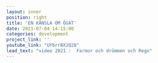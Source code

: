 ```yaml
---
layout: inner
position: right
title: 'EN KÄNSLA OM ÖGAT'
date: 2021-07-04 14:15:00
categories: development
project_link: ''
youtube_link: "UYbrrBX2Q28"
lead_text: "video 2021 :  Farmor och drömmen och Regn"
---
```

